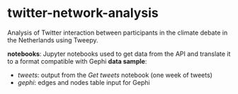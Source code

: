 # twitter-network-analysis
Analysis of Twitter interaction between participants in the climate debate in the Netherlands using Tweepy.

**notebooks**: Jupyter notebooks used to get data from the API and translate it to a format compatible with Gephi
**data sample**: 
- *tweets*: output from the *Get tweets* notebook (one week of tweets)
- *gephi*: edges and nodes table input for Gephi
